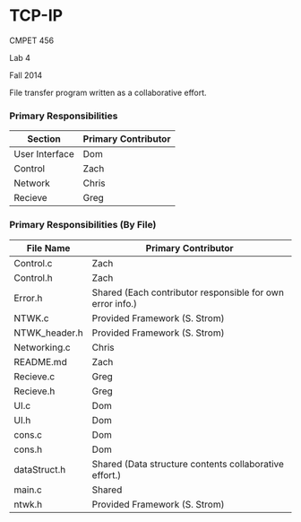 TCP-IP
======
CMPET 456

Lab 4

Fall 2014


File transfer program written as a collaborative effort.


### Primary Responsibilities
Section        | Primary Contributor
---------------|-------
User Interface | Dom
Control		   | Zach
Network		   | Chris
Recieve		   | Greg


### Primary Responsibilities (By File)
File Name     | Primary Contributor
------------- | ----------------------------------------------------------
Control.c     | Zach
Control.h     | Zach
Error.h       | Shared (Each contributor responsible for own error info.)
NTWK.c        | Provided Framework (S. Strom)
NTWK_header.h | Provided Framework (S. Strom)
Networking.c  | Chris
README.md     | Zach
Recieve.c     | Greg
Recieve.h     | Greg
UI.c          | Dom
UI.h          | Dom
cons.c        | Dom
cons.h        | Dom
dataStruct.h  | Shared (Data structure contents collaborative effort.)
main.c        | Shared
ntwk.h        | Provided Framework (S. Strom)